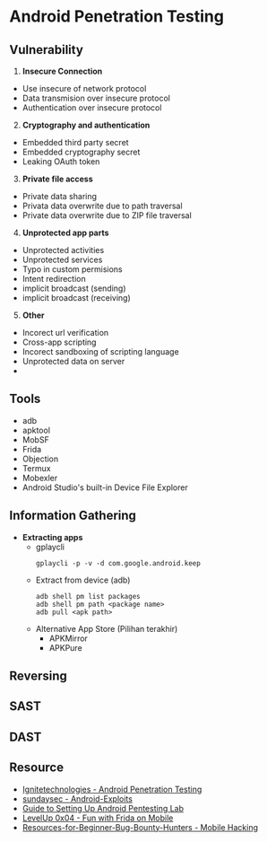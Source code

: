 # Android Penetration Testing

## Vulnerability
1. __Insecure Connection__
  - Use insecure of network protocol
  - Data transmision over insecure protocol
  - Authentication over insecure protocol
2. __Cryptography and authentication__
  - Embedded third party secret
  - Embedded cryptography secret
  - Leaking OAuth token
3. __Private file access__
  - Private data sharing
  - Privata data overwrite due to path traversal
  - Private data overwrite due to ZIP file traversal
4. __Unprotected app parts__
  - Unprotected activities
  - Unprotected services
  - Typo in custom permisions
  - Intent redirection
  - implicit broadcast (sending)
  - implicit broadcast (receiving)
5. __Other__
  - Incorect url verification
  - Cross-app scripting
  - Incorect sandboxing of scripting language
  - Unprotected data on server
  - 

## Tools
- adb
- apktool
- MobSF
- Frida
- Objection
- Termux
- Mobexler
- Android Studio's built-in Device File Explorer

## Information Gathering
- __Extracting apps__
  - gplaycli
    ```
    gplaycli -p -v -d com.google.android.keep
    ```
  - Extract from device (adb)
    ```
    adb shell pm list packages
    adb shell pm path <package name>
    adb pull <apk path>
    ```
  - Alternative App Store (Pilihan terakhir)
    - APKMirror
    - APKPure
## Reversing 

## SAST

## DAST

## Resource
- [Ignitetechnologies - Android Penetration Testing](https://github.com/Ignitetechnologies/Android-Penetration-Testing)
- [sundaysec - Android-Exploits](https://github.com/sundaysec/Android-Exploits)
- [Guide to Setting Up Android Pentesting Lab](https://securityjunky.com/guide-to-setting-up-android-pentesting-lab/)
- [LevelUp 0x04 - Fun with Frida on Mobile](https://www.youtube.com/watch?v=dqA38-1UMxI)
- [Resources-for-Beginner-Bug-Bounty-Hunters - Mobile Hacking](https://github.com/nahamsec/Resources-for-Beginner-Bug-Bounty-Hunters/blob/master/assets/mobile.md)
